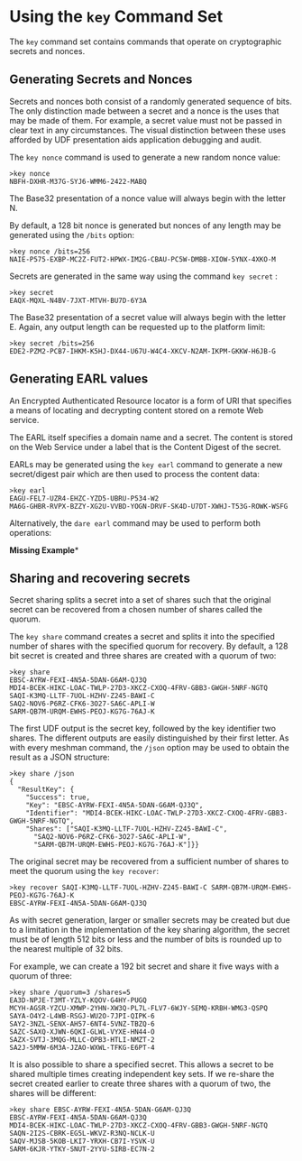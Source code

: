 
# Using the `key` Command Set

The `key` command set contains commands that operate on cryptographic secrets and
nonces.

## Generating Secrets and Nonces

Secrets and nonces both consist of a randomly generated sequence of bits. The
only distinction made between a secret and a nonce is the uses that may be 
made of them. For example, a secret value must not be passed in clear text in 
any circumstances. The visual distinction between these uses afforded by UDF 
presentation aids application debugging and audit.

The `key nonce` command is used to generate a new random nonce value:


````
>key nonce
NBFH-DXHR-M37G-SYJ6-WMM6-2422-MABQ
````

The Base32 presentation of a nonce value will always begin with the letter N.

By default, a 128 bit nonce is generated but nonces of any length may be
generated using the `/bits` option:


````
>key nonce /bits=256
NAIE-P575-EXBP-MC2Z-FUT2-HPWX-IM2G-CBAU-PC5W-DMBB-XIOW-5YNX-4XKO-M
````

Secrets are generated in the same way using the command `key secret` :


````
>key secret
EAQX-MQXL-N4BV-7JXT-MTVH-BU7D-6Y3A
````

The Base32 presentation of a secret value will always begin with the letter E.
Again, any output length can be requested up to the platform limit:


````
>key secret /bits=256
EDE2-PZM2-PCB7-IHKM-K5HJ-DX44-U67U-W4C4-XKCV-N2AM-IKPM-GKKW-H6JB-G
````

## Generating EARL values

An Encrypted Authenticated Resource locator is a form of URI that specifies 
a means of locating and decrypting content stored on a remote Web service.

The EARL itself specifies a domain name and a secret. The content is stored
on the Web Service under a label that is the Content Digest of the secret.

EARLs may be generated using the `key earl` command to generate
a new secret/digest pair which are then used to process the content data:


````
>key earl
EAGU-FEL7-UZR4-EHZC-YZD5-UBRU-P534-W2
MA6G-GHBR-RVPX-BZZY-XG2U-VVBD-YOGN-DRVF-SK4D-U7DT-XWHJ-T53G-ROWK-WSFG
````

Alternatively, the `dare earl` command may be used to perform both operations:

**Missing Example***

## Sharing and recovering secrets

Secret sharing splits a secret into a set of shares such that the original
secret can be recovered from a chosen number of shares called the quorum.

The `key share` command creates a secret and splits it into the specified
number of shares with the specified quorum for recovery. By default, a 128
bit secret is created and three shares are created with a quorum of two:


````
>key share
EBSC-AYRW-FEXI-4N5A-5DAN-G6AM-QJ3Q
MDI4-BCEK-HIKC-LOAC-TWLP-27D3-XKCZ-CXOQ-4FRV-GBB3-GWGH-5NRF-NGTQ
SAQI-K3MQ-LLTF-7UOL-HZHV-Z245-BAWI-C
SAQ2-NOV6-P6RZ-CFK6-3O27-SA6C-APLI-W
SARM-QB7M-URQM-EWHS-PEOJ-KG7G-76AJ-K
````

The first UDF output is the secret key, followed by the key identifier 
two shares. The different outputs are easily distinguished by their first 
letter. As with every meshman command, the `/json` option may be used to 
obtain the result as a JSON structure:


````
>key share /json
{
  "ResultKey": {
    "Success": true,
    "Key": "EBSC-AYRW-FEXI-4N5A-5DAN-G6AM-QJ3Q",
    "Identifier": "MDI4-BCEK-HIKC-LOAC-TWLP-27D3-XKCZ-CXOQ-4FRV-GBB3-GWGH-5NRF-NGTQ",
    "Shares": ["SAQI-K3MQ-LLTF-7UOL-HZHV-Z245-BAWI-C",
      "SAQ2-NOV6-P6RZ-CFK6-3O27-SA6C-APLI-W",
      "SARM-QB7M-URQM-EWHS-PEOJ-KG7G-76AJ-K"]}}
````

The original secret may be recovered from a sufficient number of shares to
meet the quorum using the `key recover`:


````
>key recover SAQI-K3MQ-LLTF-7UOL-HZHV-Z245-BAWI-C SARM-QB7M-URQM-EWHS-PEOJ-KG7G-76AJ-K
EBSC-AYRW-FEXI-4N5A-5DAN-G6AM-QJ3Q
````

As with secret generation, larger or smaller secrets may be created but due
to a limitation in the implementation of the key sharing algorithm, the secret 
must be of length 512 bits or less and the number of bits is rounded up to
the nearest multiple of 32 bits.

For example, we can create a 192 bit secret and share it five ways with a quorum
of three:


````
>key share /quorum=3 /shares=5
EA3D-NPJE-T3MT-YZLY-KQOV-G4HY-PUGQ
MCYH-AGSR-YZCU-XMWP-2YHN-XW3Q-PL7L-FLV7-6WJY-SEMQ-KRBH-WMG3-QSPQ
SAYA-O4Y2-L4WB-RSGJ-WU2O-7JPI-QIPK-6
SAY2-3NZL-SENX-AH57-6NT4-5VNZ-TBZQ-6
SAZC-SAXQ-XJWN-6QKI-GLWL-VYXE-HN44-O
SAZX-SVTJ-3MQG-MLLC-OPB3-HTLI-NMZT-2
SA2J-5MMW-6M3A-JZAO-WXWL-TFKG-E6PT-4
````

It is also possible to share a specified secret. This allows a secret to be 
shared multiple times creating independent key sets. If we re-share the secret
created earlier to create three shares with a quorum of two, the shares will
be different:


````
>key share EBSC-AYRW-FEXI-4N5A-5DAN-G6AM-QJ3Q
EBSC-AYRW-FEXI-4N5A-5DAN-G6AM-QJ3Q
MDI4-BCEK-HIKC-LOAC-TWLP-27D3-XKCZ-CXOQ-4FRV-GBB3-GWGH-5NRF-NGTQ
SAQN-2I2S-CBRK-EG5L-WKVZ-R3NQ-NCLK-U
SAQV-MJSB-5KOB-LKI7-YRXH-CB7I-YSVK-U
SARM-6KJR-YTKY-SNUT-2YYU-SIRB-EC7N-2
````

